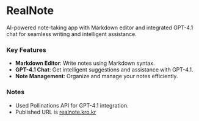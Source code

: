 # RealNote
AI-powered note-taking app with Markdown editor and integrated GPT-4.1 chat for seamless writing and intelligent assistance.

### Key Features
- **Markdown Editor**: Write notes using Markdown syntax.
- **GPT-4.1 Chat**: Get intelligent suggestions and assistance with GPT-4.1.
- **Note Management**: Organize and manage your notes efficiently.

### Notes
- Used Pollinations API for GPT-4.1 integration.
- Published URL is [realnote.kro.kr](realnote.kro.kr)
